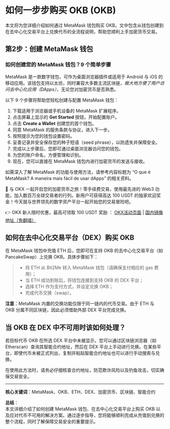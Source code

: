 # 如何一步步购买 OKB (OKB)

本文将为您详细介绍如何通过 MetaMask 钱包购买 OKB。文中包含从钱包创建到在去中心化交易平台上兑换代币的全流程说明，帮助您顺利上手加密货币交易。

## 第2步：创建 MetaMask 钱包

### 如何创建您的 MetaMask 钱包？9 个简单步骤
MetaMask 是一款数字钱包，可作为桌面浏览器插件或适用于 Android 与 iOS 的移动应用。该钱包支持以太坊，同时兼容大多数主流区块链，*极大地方便了用户访问去中心化应用（DApps）*，无论您对加密货币是否熟悉。

以下 9 个步骤将帮助您轻松创建与配置 MetaMask 钱包：

1. 下载适用于浏览器或手机设备的 MetaMask 扩展程序。
2. 点击屏幕上显示的 **Get Started** 按钮，开始配置账户。
3. 点击 **Create a Wallet** 创建您的首个钱包。
4. 同意 MetaMask 的服务条款与协议，进入下一步。
5. 按照提示为您的钱包设置密码。
6. 妥善记录并安全保存您的种子短语（seed phrase），以防遗失并保障安全。
7. 完成以上步骤后，您即可通过桌面浏览器访问您的钱包。
8. 为您的账户命名，方便管理和识别。
9. 现在，您可以直接在 MetaMask 钱包内进行加密货币的发送与接收。

如需深入了解 MetaMask 的功能与使用方法，请参考内容标题为 “O que é MetaMask? A maneira mais fácil de usar dApps” 的相关资料。

🚀 与 OKX 一起开启您的加密货币之旅！零手续费交易，使用最先进的 Web3 功能，加入数百万全球交易者的行列。新用户可获得高达 100 USDT 的独家欢迎奖金！今天就与世界领先的数字资产平台一起开始您的交易冒险吧。

👉 OKX 新人限时优惠，最高可领取 100 USDT 奖励 ： [OKX活动页面](https://bit.ly/OKXe) | [国内镜像地址（免翻墙）](https://bit.ly/okX)

## 如何在去中心化交易平台（DEX）购买 OKB

在 MetaMask 钱包中充值 ETH 后，您即可在支持 OKB 的去中心化交易平台（如 PancakeSwap）上兑换 OKB。具体步骤如下：

> - 将 ETH 从 Bit2Me 转入 MetaMask 钱包（请确保支付相应的 gas 费用）；
> - 当 ETH 成功到账后，将钱包连接到支持 OKB 的 DEX 平台；
> - 选择 ETH 作为支付方式，并设定兑换 OKB；
> - 完成代币交换（swap）。

**注意**：MetaMask 内置的交换功能仅限于同一链内的代币交易。由于 ETH 与 OKB 分属不同区块链，因此必须借助外部 DEX 平台完成兑换。

## 当 OKB 在 DEX 中不可用时该如何处理？

若目标代币 OKB 在所选 DEX 平台中未被显示，您可以通过区块链浏览器（如 Etherscan）查询其智能合约地址，然后在 DEX 平台上手动进行兑换。在某些平台，即使代币未被正式列出，复制并粘贴智能合约地址也可以进行手动搜索与兑换。

在使用此方法时，请务必仔细核查合约地址，防范欺诈风险以及钓鱼攻击，切实确保交易安全。

---

**核心关键词**：MetaMask、OKB、ETH、DEX、加密货币、区块链、智能合约  

**总结**：  
本文详细介绍了如何创建 MetaMask 钱包、在去中心化交易平台上购买 OKB 以及应对代币不可用的解决方案。通过逐步指导，您将能够顺利完成从充值到兑换的整个流程，同时了解保障交易安全的重要提示。